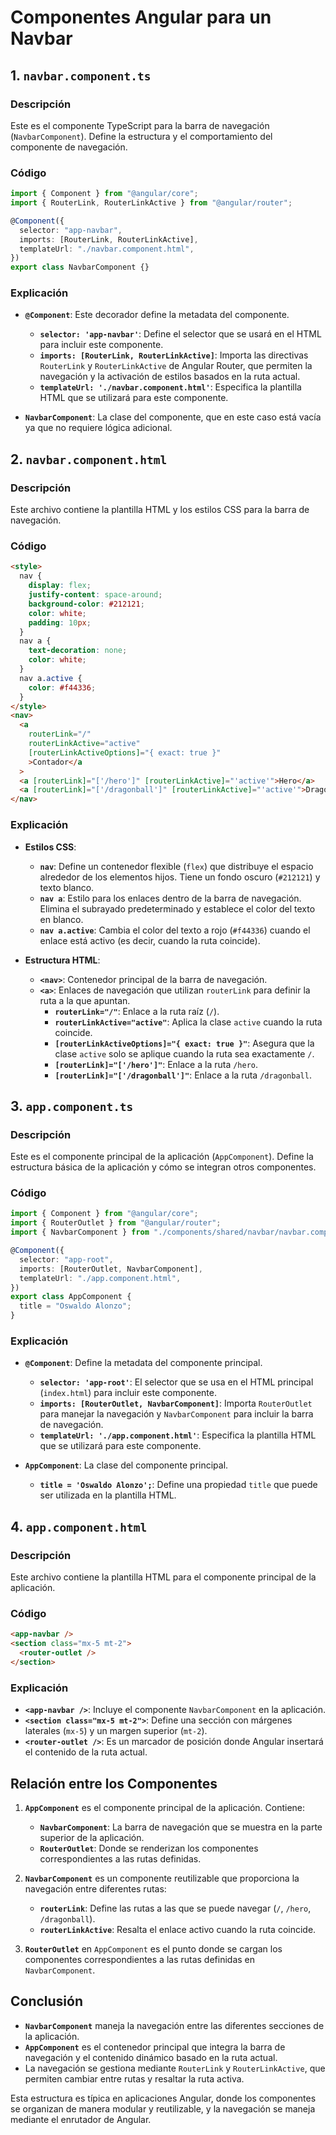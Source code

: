 # Componentes Angular para un Navbar

## 1. `navbar.component.ts`

### Descripción

Este es el componente TypeScript para la barra de navegación (`NavbarComponent`). Define la estructura y el comportamiento del componente de navegación.

### Código

```typescript
import { Component } from "@angular/core";
import { RouterLink, RouterLinkActive } from "@angular/router";

@Component({
  selector: "app-navbar",
  imports: [RouterLink, RouterLinkActive],
  templateUrl: "./navbar.component.html",
})
export class NavbarComponent {}
```

### Explicación

- **`@Component`**: Este decorador define la metadata del componente.

  - **`selector: 'app-navbar'`**: Define el selector que se usará en el HTML para incluir este componente.
  - **`imports: [RouterLink, RouterLinkActive]`**: Importa las directivas `RouterLink` y `RouterLinkActive` de Angular Router, que permiten la navegación y la activación de estilos basados en la ruta actual.
  - **`templateUrl: './navbar.component.html'`**: Especifica la plantilla HTML que se utilizará para este componente.

- **`NavbarComponent`**: La clase del componente, que en este caso está vacía ya que no requiere lógica adicional.

## 2. `navbar.component.html`

### Descripción

Este archivo contiene la plantilla HTML y los estilos CSS para la barra de navegación.

### Código

```html
<style>
  nav {
    display: flex;
    justify-content: space-around;
    background-color: #212121;
    color: white;
    padding: 10px;
  }
  nav a {
    text-decoration: none;
    color: white;
  }
  nav a.active {
    color: #f44336;
  }
</style>
<nav>
  <a
    routerLink="/"
    routerLinkActive="active"
    [routerLinkActiveOptions]="{ exact: true }"
    >Contador</a
  >
  <a [routerLink]="['/hero']" [routerLinkActive]="'active'">Hero</a>
  <a [routerLink]="['/dragonball']" [routerLinkActive]="'active'">Dragonball</a>
</nav>
```

### Explicación

- **Estilos CSS**:

  - **`nav`**: Define un contenedor flexible (`flex`) que distribuye el espacio alrededor de los elementos hijos. Tiene un fondo oscuro (`#212121`) y texto blanco.
  - **`nav a`**: Estilo para los enlaces dentro de la barra de navegación. Elimina el subrayado predeterminado y establece el color del texto en blanco.
  - **`nav a.active`**: Cambia el color del texto a rojo (`#f44336`) cuando el enlace está activo (es decir, cuando la ruta coincide).

- **Estructura HTML**:
  - **`<nav>`**: Contenedor principal de la barra de navegación.
  - **`<a>`**: Enlaces de navegación que utilizan `routerLink` para definir la ruta a la que apuntan.
    - **`routerLink="/"`**: Enlace a la ruta raíz (`/`).
    - **`routerLinkActive="active"`**: Aplica la clase `active` cuando la ruta coincide.
    - **`[routerLinkActiveOptions]="{ exact: true }"`**: Asegura que la clase `active` solo se aplique cuando la ruta sea exactamente `/`.
    - **`[routerLink]="['/hero']"`**: Enlace a la ruta `/hero`.
    - **`[routerLink]="['/dragonball']"`**: Enlace a la ruta `/dragonball`.

## 3. `app.component.ts`

### Descripción

Este es el componente principal de la aplicación (`AppComponent`). Define la estructura básica de la aplicación y cómo se integran otros componentes.

### Código

```typescript
import { Component } from "@angular/core";
import { RouterOutlet } from "@angular/router";
import { NavbarComponent } from "./components/shared/navbar/navbar.component";

@Component({
  selector: "app-root",
  imports: [RouterOutlet, NavbarComponent],
  templateUrl: "./app.component.html",
})
export class AppComponent {
  title = "Oswaldo Alonzo";
}
```

### Explicación

- **`@Component`**: Define la metadata del componente principal.

  - **`selector: 'app-root'`**: El selector que se usa en el HTML principal (`index.html`) para incluir este componente.
  - **`imports: [RouterOutlet, NavbarComponent]`**: Importa `RouterOutlet` para manejar la navegación y `NavbarComponent` para incluir la barra de navegación.
  - **`templateUrl: './app.component.html'`**: Especifica la plantilla HTML que se utilizará para este componente.

- **`AppComponent`**: La clase del componente principal.
  - **`title = 'Oswaldo Alonzo';`**: Define una propiedad `title` que puede ser utilizada en la plantilla HTML.

## 4. `app.component.html`

### Descripción

Este archivo contiene la plantilla HTML para el componente principal de la aplicación.

### Código

```html
<app-navbar />
<section class="mx-5 mt-2">
  <router-outlet />
</section>
```

### Explicación

- **`<app-navbar />`**: Incluye el componente `NavbarComponent` en la aplicación.
- **`<section class="mx-5 mt-2">`**: Define una sección con márgenes laterales (`mx-5`) y un margen superior (`mt-2`).
- **`<router-outlet />`**: Es un marcador de posición donde Angular insertará el contenido de la ruta actual.

## Relación entre los Componentes

1. **`AppComponent`** es el componente principal de la aplicación. Contiene:

   - **`NavbarComponent`**: La barra de navegación que se muestra en la parte superior de la aplicación.
   - **`RouterOutlet`**: Donde se renderizan los componentes correspondientes a las rutas definidas.

2. **`NavbarComponent`** es un componente reutilizable que proporciona la navegación entre diferentes rutas:

   - **`routerLink`**: Define las rutas a las que se puede navegar (`/`, `/hero`, `/dragonball`).
   - **`routerLinkActive`**: Resalta el enlace activo cuando la ruta coincide.

3. **`RouterOutlet`** en `AppComponent` es el punto donde se cargan los componentes correspondientes a las rutas definidas en `NavbarComponent`.

## Conclusión

- **`NavbarComponent`** maneja la navegación entre las diferentes secciones de la aplicación.
- **`AppComponent`** es el contenedor principal que integra la barra de navegación y el contenido dinámico basado en la ruta actual.
- La navegación se gestiona mediante `RouterLink` y `RouterLinkActive`, que permiten cambiar entre rutas y resaltar la ruta activa.

Esta estructura es típica en aplicaciones Angular, donde los componentes se organizan de manera modular y reutilizable, y la navegación se maneja mediante el enrutador de Angular.
